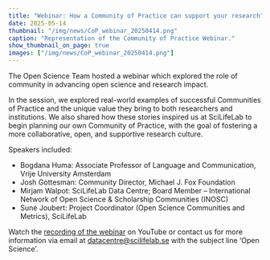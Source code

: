 ```yaml
---
title: "Webinar: How a Community of Practice can support your research"
date: 2025-05-14
thumbnail: "/img/news/CoP_webinar_20250414.png"
caption: "Representation of the Community of Practice Webinar."
show_thumbnail_on_page: true
images: ["/img/news/CoP_webinar_20250414.png"]
---
```


The Open Science Team hosted a webinar which explored the role of community in advancing open science and research impact.

In the session, we explored real-world examples of successful Communities of Practice and the unique value they bring to both researchers and institutions. We also shared how these stories inspired us at SciLifeLab to begin planning our own Community of Practice, with the goal of fostering a more collaborative, open, and supportive research culture.

Speakers included:
- Bogdana Huma: Associate Professor of Language and Communication, Vrije University Amsterdam
- Josh Gottesman: Community Director, Michael J. Fox Foundation
- Mirjam Walpot: SciLifeLab Data Centre; Board Member – International Network of Open Science & Scholarship Communities (INOSC)
- Suné Joubert: Project Coordinator (Open Science Communities and Metrics), SciLifeLab

Watch the [recording of the webinar](https://www.youtube.com/watch?v=eMj2RPh4FtM) on YouTube or contact us for more information via email at datacentre@scilifelab.se with the subject line ‘Open Science’.